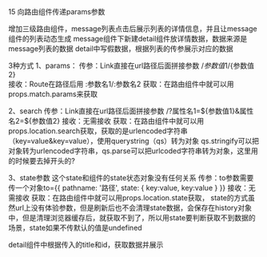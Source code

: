 15 向路由组件传递params参数

增加三级路由组件，message列表点击后展示列表的详情信息，并且让message组件的列表动态生成
message组件下新建detail组件放详情数据，数据来源是message列表的数据
detail中写假数据，根据列表的传参展示对应的数据

3种方式
1、params：
传参：Link直接在url路径后面拼接参数 /${参数值1}/${参数值2}  
接收：Route在路径后用 :参数名1/:参数名2 
获取：在路由组件中就可以用props.match.params来获取


2、search
传参：Link直接在url路径后面拼接参数 /?属性名1=${参数值1}&属性名2=${参数值2}
接收：无需接收
获取：在路由组件中就可以用props.location.search获取，获取的是urlencoded字符串（key=value&key=value），使用querystring（qs）转为对象   qs.stringify可以把对象转为urlencoded字符串，qs.parse可以把urlcoded字符串转为对象，这里用的时候要去掉开头的?

3、state参数
这个state和组件的state状态对象没有任何关系
传参：to参数需要传一个对象to={{ pathname: '路径', state: { key:value, key:value } }}
接收：无需接收
获取：在路由组件中就可以用props.location.state获取，
state的方式虽然url上没有体验参数，但是刷新后也不会清理state数据，会保存在history对象中，但是清理浏览器缓存后，就获取不到了，所以用state要判断获取不到数据的场景，state如果不传默认的值是undefined


detail组件中根据传入的title和id，获取数据并展示
